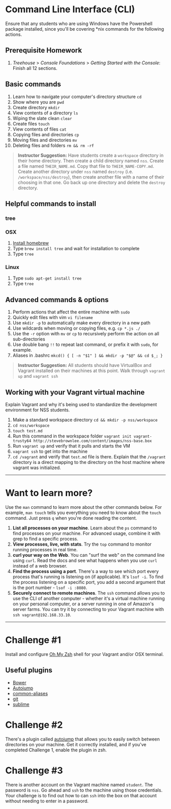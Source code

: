 # Command Line Interface (CLI)

Ensure that any students who are using Windows have the Powershell package installed, since you'll be covering \*nix commands for the following actions.

## Prerequisite Homework

1. *Treehouse* > *Console Foundations* > *Getting Started with the Console*: Finish all 12 sections.

## Basic commands

1. Learn how to navigate your computer's directory structure `cd`
1. Show where you are `pwd`
1. Create directory `mkdir`
1. View contents of a directory `ls`
1. Wiping the slate clean `clear`
1. Create files `touch`
1. View contents of files `cat`
1. Copying files and directories `cp`
1. Moving files and directories `mv`
1. Deleting files and folders `rm && rm -rf`

> **Instructor Suggestion:** 
> Have students create a `workspace` directory in their home directory. Then create a child directory named `nss`. Create a file named `THEIR_NAME.md`. Copy that file to `THEIR_NAME-COPY.md`. Create another directory under `nss` named `destroy` (i.e. `/workspace/nss/destroy`), then create another file with a name of their choosing in that one. Go back up one directory and delete the `destroy` directory.

## Helpful commands to install

### tree

### OSX

1. [Install homebrew](http://brew.sh/)
2. Type `brew install tree` and wait for installation to complete
3. Type `tree`

### Linux

1. Type `sudo apt-get install tree`
2. Type `tree`

## Advanced commands & options

1. Perform actions that affect the entire machine with `sudo`
1. Quickly edit files with vim `vi filename`
1. Use `mkdir -p` to automatically make every directory in a new path
1. Use wildcards when moving or copying files, e.g. `cp *.js ./`
1. Use the `-r` option with `mv` or `cp` to recursively perform the action on all sub-directories
1. Use double bang `!!` to repeat last command, or prefix it with `sudo`, for example.
1. Aliases in .bashrc `mkcd() { [ -n "$1" ] && mkdir -p "$@" && cd $_; }`


> **Instructor Suggestion:**
> All students should have VirtualBox and Vagrant installed on their machines at this point. Walk through `vagrant up` and `vagrant ssh`

## Working with your Vagrant virtual machine

Explain Vagrant and why it's being used to standardize the development environment for NSS students.

1. Make a standard workspace directory `cd && mkdir -p nss/workspace`
1. `cd nss/workspace`
1. `touch test.md`
1. Run this command in the workspace folder `vagrant init vagrant-trusty64 http://stevebrownlee.com/content/images/nss-base.box`
1. Run `vagrant up` and verify that it pulls and starts the VM
1. `vagrant ssh` to get into the machine
1. `cd /vagrant` and verify that `test.md` file is there. Explain that the `/vagrant` directory is a direct mapping to the directory on the host machine where vagrant was initialized.

---

# Want to learn more?

Use the `man` command to learn more about the other commands below. For example, `man touch` tells you everything you need to know about the `touch` command. Just press `q` when you're done reading the content.

1. **List all processes on your machine**. Learn about the `ps` command to find processes on your machine. For advanced usage, combine it with grep to find a specific process.
1. **View processes, live, with stats**. Try the `top` command to monitor running processes in real time.
1. **curl your way on the Web**. You can "surf the web" on the command line using `curl`. Read the docs and see what happens when you use `curl` instead of a web browser.
1. **Find the process using a port**. There's a way to see which port every process that's running is listening on (if applicable). It's `lsof -i`. To find the process listening on a specific port, you add a second argument that is the port number - `lsof -i :8080`.
1. **Securely connect to remote machines**. The `ssh` command allows you to use the CLI of another computer - whether it's a virtual machine running on your personal computer, or a server running in one of Amazon's server farms. You can try it by connecting to your Vagrant machine with `ssh vagrant@192.168.33.10`.

---

# Challenge \#1

Install and configure [Oh My Zsh](https://github.com/robbyrussell/oh-my-zsh) shell for your Vagrant and/or OSX terminal.

## Useful plugins

 * [Bower](https://github.com/robbyrussell/oh-my-zsh/wiki/Plugins#bower)
 * [Autojump](https://github.com/joelthelion/autojump)
 * [common-aliases](https://github.com/robbyrussell/oh-my-zsh/wiki/Plugins#common-aliases)
 * [git](https://github.com/robbyrussell/oh-my-zsh/wiki/Plugins#git)
 * [sublime](https://github.com/robbyrussell/oh-my-zsh/wiki/Plugins#sublime)

# Challenge \#2

There's a plugin called [autojump](https://github.com/joelthelion/autojump) that allows you to easily switch between directories on your machine. Get it correctly installed, and if you've completed Challenge 1, enable the plugin in zsh.



# Challenge \#3

There is another account on the Vagrant machine named `student`. The password is `nss`. Go ahead and `ssh` to the machine using those credentials. Your challenge is to find out how to can `ssh` into the box on that account without needing to enter in a password.
